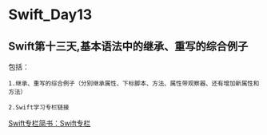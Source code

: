 # Swift_Day13
## Swift第十三天,基本语法中的继承、重写的综合例子

包括：

	1.继承、重写的综合例子（分别继承属性、下标脚本、方法、属性带观察器、还有增加新属性和方法）

	2.Swift学习专栏链接


[Swift专栏简书：Swift专栏](http://www.jianshu.com/nb/8795601)



